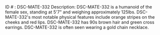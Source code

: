 ID # : DSC-MATE-332
Description: DSC-MATE-332 is a humanoid of the female sex, standing at 5'7" and weighing approximately 125lbs. DSC-MATE-332's most notable physical features include orange stripes on the cheeks and red lips. DSC-MATE-332 has 90s brown hair and green cross earrings. DSC-MATE-332 is often seen wearing a gold chain necklace.
